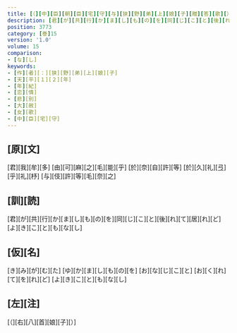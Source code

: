 ```yaml
---
title: [（][中][臣][朝][臣][宅][守][与][狭][野][弟][上][娘][子][贈][答][歌][）]
description: [君][が][共][行][か][ま][し][も][の][を][同][じ][こ][と][後][れ][て][居][れ][ど][よ][き][こ][と][も][な][し]
position: 3773
category: [巻]15
version: '1.0'
volume: 15
comparison:
- [な][し]
keywords:
- [作][者][：][狭][野][弟][上][娘][子]
- [天][平][１][２][年]
- [年][紀]
- [恋][情]
- [悲][別]
- [大][赦]
- [女][歌]
- [中][臣][宅][守]
---
```


## [原][文]

[君][我][牟][多] [由][可][麻][之][毛][能][乎] [於][奈][自][許][等] [於][久][礼][弖][乎][礼][杼] [与][伎][許][等][毛][奈][之]

## [訓][読]

[君][が][共][行][か][ま][し][も][の][を][同][じ][こ][と][後][れ][て][居][れ][ど][よ][き][こ][と][も][な][し]

## [仮][名]

[き][み][が][む][た] [ゆ][か][ま][し][も][の][を] [お][な][じ][こ][と] [お][く][れ][て][を][れ][ど] [よ][き][こ][と][も][な][し]

## [左][注]

[（][右][八][首][娘][子][）]
